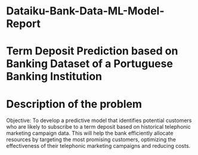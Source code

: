 # Dataiku-Bank-Data-ML-Model-Report

# Term Deposit Prediction based on Banking Dataset of a Portuguese Banking Institution

# Description of the problem

Objective: To develop a predictive model that identifies potential customers who are likely to subscribe to a term deposit based on historical telephonic marketing campaign data. This will help the bank efficiently allocate resources by targeting the most promising customers, optimizing the effectiveness of their telephonic marketing campaigns and reducing costs.
